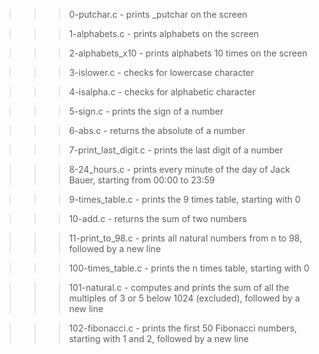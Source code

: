 >>> 0-putchar.c
	- prints _putchar on the screen

>>> 1-alphabets.c
	- prints alphabets on the screen

>>> 2-alphabets_x10
	- prints alphabets 10 times on the screen

>>> 3-islower.c
	- checks for lowercase character

>>> 4-isalpha.c
	- checks for alphabetic character

>>> 5-sign.c
	- prints the sign of a number

>>> 6-abs.c
	- returns the absolute of a number

>>> 7-print_last_digit.c
	- prints the last digit of a number

>>> 8-24_hours.c
	- prints every minute of the day of Jack Bauer, starting from 00:00 to 23:59

>>> 9-times_table.c
	- prints the 9 times table, starting with 0

>>> 10-add.c
	- returns the sum of two numbers

>>> 11-print_to_98.c
	- prints all natural numbers from n to 98, followed by a new line

>>> 100-times_table.c
	- prints the n times table, starting with 0

>>> 101-natural.c
	- computes and prints the sum of all the multiples of 3 or 5 below 1024 (excluded), followed by a new line

>>> 102-fibonacci.c
	- prints the first 50 Fibonacci numbers, starting with 1 and 2, followed by a new line
